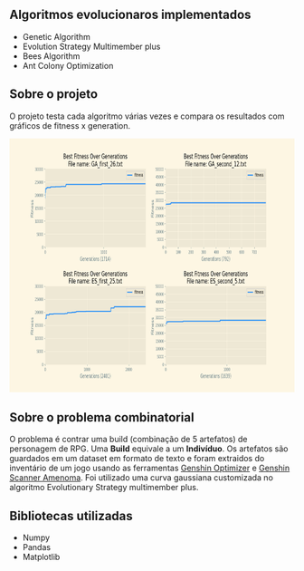 ## Algoritmos evolucionaros implementados

- Genetic Algorithm
- Evolution Strategy Multimember plus
- Bees Algorithm
- Ant Colony Optimization
<!-- - Greedy -->

## Sobre o projeto

<!-- O projeto testa cada algoritmo (exceto o greedy) várias vezes e compara os resultados com gráficos de fitness x generation. -->
O projeto testa cada algoritmo várias vezes e compara os resultados com gráficos de fitness x generation.

<img 
 src="https://github.com/VictorG-028/Evolucionary-Algorithms-applyed-to-GenshinImpact-Artifacts-Combinatorial-Problem/blob/main/plot_imgs/best_sample_fitness_over_generations.png" 
 alt="comparison chart" 
 width="704" 
 height="448">

## Sobre o problema combinatorial

O problema é contrar uma build (combinação de 5 artefatos) de personagem de RPG.
Uma **Build** equivale a um **Indivíduo**.
Os artefatos são guardados em um dataset em formato de texto e foram extraidos do inventário de um jogo usando as ferramentas [Genshin Optimizer](https://frzyc.github.io/genshin-optimizer/) e [Genshin Scanner Amenoma](https://github.com/daydreaming666/Amenoma/tree/main).
Foi utilizado uma curva gaussiana customizada no algoritmo Evolutionary Strategy multimember plus.


## Bibliotecas utilizadas

- Numpy
- Pandas
- Matplotlib

<!-- Lembrar caso precise rodar esse projeto:

crair arquivo main ou run_algorithm.py) que chama funções definidas nos algoritmos
exportar funções nos arquivos dos algoritmos para serem chamadas no main
colocar opção de rodar como experimento/sample/trial ou como opção definitiva
colocar as calsses base dentro de src
colocar/virificar output de imagens para pasta plot_imgs fora de src
 -->
